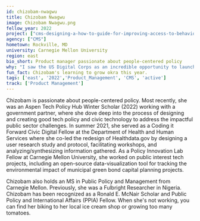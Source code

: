 ```yaml
---
id: chizobam-nwagwu
title: Chizobam Nwagwu
image: Chizobam Nwagwu.png
fellow_year: 2022
project: ["cms-designing-a-how-to-guide-for-improving-access-to-behavioral-health-care-and-support"]
agency: ["CMS"]
hometown: Rockville, MD
university: Carnegie Mellon University
region: east
bio_short: Product manager passionate about people-centered policy
why: "I saw the US Digital Corps as an incredible opportunity to launch my career in public service and impact my community. As an early career civic technologist excited by mission-driven work, I appreciate that the USDC program provides mentorship, training, and resources for fellows to navigate bureaucratic establishments and positively impact the public." 
fun_fact: Chizobam's learning to grow okra this year.  
tags: ['east', '2022','Product_Management', 'CMS', 'active']
track: ['Product Management']
---
```


Chizobam is passionate about people-centered policy. Most recently, she was an Aspen Tech Policy Hub Winter Scholar (2022) working with a government partner, where she dove deep into the process of designing and creating good tech policy and civic technology to address the impactful public sector challenges. In summer 2021, she served as a Coding it Forward Civic Digital Fellow  at the Department of Health and Human Services where she co-led the redesign of Healthdata.gov by designing a user research study and protocol, facilitating workshops, and analyzing/synthesizing information gathered. As a Policy Innovation Lab Fellow at Carnegie Mellon University, she worked on public interest tech projects, including an open-source data-visualization tool for tracking the environmental impact of municipal green bond capital planning projects. 

Chizobam also holds an MS in Public Policy and Management from Carnegie Mellon. Previously, she was a Fulbright Researcher in Nigeria. Chizobam has been recognized as a Ronald E. McNair Scholar and Public Policy and International Affairs (PPIA) Fellow. When she's not working, you can find her biking to her local ice cream shop or growing too many tomatoes.  
